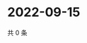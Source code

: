 # 2022-09-15

共 0 条

<!-- BEGIN WEIBO -->
<!-- 最后更新时间 Thu Sep 15 2022 03:06:54 GMT+0800 (China Standard Time) -->

<!-- END WEIBO -->
